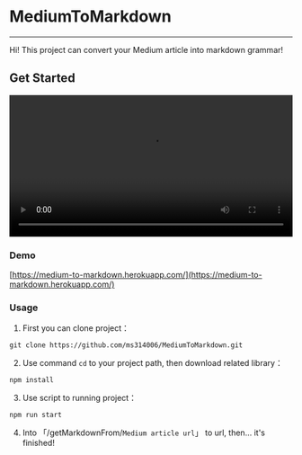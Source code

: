 # MediumToMarkdown

---

Hi! This project can convert your Medium article into markdown grammar!

## Get Started

<video width="100%" autoplay>
  <source src="./demo/mediumToMarkdown.mp4" type="video/mp4">
</video>

### Demo

[https://medium-to-markdown.herokuapp.com/](https://medium-to-markdown.herokuapp.com/)

### Usage

1. First you can clone project：

  ```
  git clone https://github.com/ms314006/MediumToMarkdown.git
  ```

2. Use command `cd` to your project path, then download related library：
  ```
  npm install
  ```

3. Use script to running project：
  ```
  npm run start
  ```

4. Into 「/getMarkdownFrom/`Medium article url`」 to url, then... it's finished!
